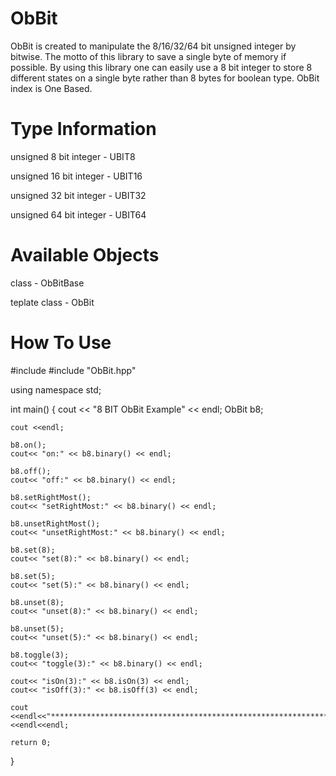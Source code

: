 ObBit
=====

ObBit is created to manipulate the 8/16/32/64 bit unsigned integer by bitwise. The motto of this library to save a single byte of memory if possible. By using this library one can easily use a 8 bit integer to store 8 different states on a single byte rather than 8 bytes for boolean type. ObBit index is One Based.


Type Information
=================
unsigned 8 bit integer - UBIT8

unsigned 16 bit integer - UBIT16

unsigned 32 bit integer - UBIT32

unsigned 64 bit integer - UBIT64


Available Objects
=================
class - ObBitBase

teplate class - ObBit



How To Use
================

#include <iostream>
#include "ObBit.hpp"

using namespace std;

int main()
{
    cout << "8 BIT ObBit Example" << endl;
    ObBit<UBIT8> b8;

    cout <<endl;

    b8.on();
    cout<< "on:" << b8.binary() << endl;

    b8.off();
    cout<< "off:" << b8.binary() << endl;

    b8.setRightMost();
    cout<< "setRightMost:" << b8.binary() << endl;

    b8.unsetRightMost();
    cout<< "unsetRightMost:" << b8.binary() << endl;

    b8.set(8);
    cout<< "set(8):" << b8.binary() << endl;

    b8.set(5);
    cout<< "set(5):" << b8.binary() << endl;

    b8.unset(8);
    cout<< "unset(8):" << b8.binary() << endl;

    b8.unset(5);
    cout<< "unset(5):" << b8.binary() << endl;

    b8.toggle(3);
    cout<< "toggle(3):" << b8.binary() << endl;

    cout<< "isOn(3):" << b8.isOn(3) << endl;
    cout<< "isOff(3):" << b8.isOff(3) << endl;

    cout <<endl<<"******************************************************************"<<endl<<endl;

    return 0;
}




